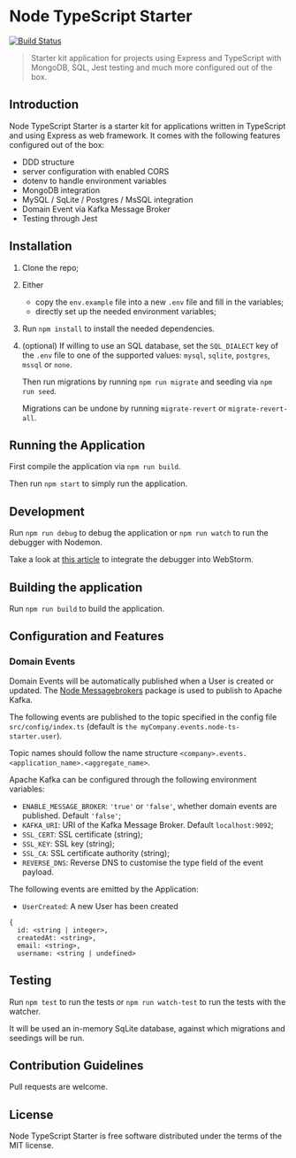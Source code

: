 # Node TypeScript Starter

[![Build Status](https://api.travis-ci.org/micheleangioni/node-ts-starter.svg?branch=master)](https://travis-ci.org/micheleangioni/node-ts-starter)

> Starter kit application for projects using Express and TypeScript with MongoDB, SQL, Jest testing and much more configured out of the box.

## Introduction

Node TypeScript Starter is a starter kit for applications written in TypeScript and using Express as web framework. 
It comes with the following features configured out of the box:

- DDD structure
- server configuration with enabled CORS
- dotenv to handle environment variables
- MongoDB integration
- MySQL / SqLite / Postgres / MsSQL integration
- Domain Event via Kafka Message Broker
- Testing through Jest

## Installation

1. Clone the repo;

2. Either 
    - copy the `env.example` file into a new `.env` file and fill in the variables;
    - directly set up the needed environment variables;

3. Run `npm install` to install the needed dependencies.

3. (optional) If willing to use an SQL database, set the `SQL_DIALECT` key of the `.env` file to one of the supported values: `mysql`, `sqlite`, `postgres`, `mssql` or `none`.

    Then run migrations by running `npm run migrate` and seeding via `npm run seed`.

    Migrations can be undone by running `migrate-revert` or `migrate-revert-all`.

## Running the Application

First compile the application via `npm run build`.

Then run `npm start` to simply run the application.

## Development

Run `npm run debug` to debug the application or `npm run watch` to run the debugger with Nodemon.

Take a look at [this article](https://samkirkiles.svbtle.com/webstorm-node-js-debugging-with-nodemon) to integrate the debugger into WebStorm.

## Building the application

Run `npm run build` to build the application.

## Configuration and Features

### Domain Events

Domain Events will be automatically published when a User is created or updated. 
The [Node Messagebrokers](https://github.com/micheleangioni/node-messagebrokers) package is used to publish to Apache Kafka.

The following events are published to the topic specified in the config file `src/config/index.ts` 
(default is `the myCompany.events.node-ts-starter.user`). 

Topic names should follow the name structure `<company>.events.<application_name>.<aggregate_name>`.

Apache Kafka can be configured through the following environment variables:

- `ENABLE_MESSAGE_BROKER`: `'true'` or `'false'`, whether domain events are published. Default `'false'`;
- `KAFKA_URI`: URI of the Kafka Message Broker. Default `localhost:9092`;
- `SSL_CERT`: SSL certificate (string);
- `SSL_KEY`: SSL key (string);
- `SSL_CA`: SSL certificate authority (string);
- `REVERSE_DNS`: Reverse DNS to customise the type field of the event payload.

The following events are emitted by the Application:

- `UserCreated`: A new User has been created
```
{ 
  id: <string | integer>,
  createdAt: <string>,
  email: <string>,
  username: <string | undefined>
```

## Testing

Run `npm test` to run the tests or `npm run watch-test` to run the tests with the watcher.

It will be used an in-memory SqLite database, against which migrations and seedings will be run. 

## Contribution Guidelines

Pull requests are welcome.

## License

Node TypeScript Starter is free software distributed under the terms of the MIT license.
